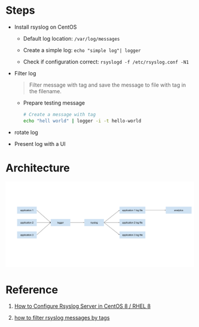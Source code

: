 # Steps

- Install rsyslog on CentOS

  - Default log location: `/var/log/messages`

  - Create a simple log: `echo "simple log"| logger `

  - Check if configuration correct: `rsyslogd -f /etc/rsyslog.conf -N1`

- Filter log

    > Filter message with tag and save the message to file with tag in the filename.

    - Prepare testing message

      ``` bash
      # Create a message with tag
      echo "hell world" | logger -i -t hello-world
      ```

- rotate log

- Present log with a UI


# Architecture


![logging architecture](./logging-architecture.png)


# Reference

1. [How to Configure Rsyslog Server in CentOS 8 / RHEL 8](https://www.linuxtechi.com/configure-rsyslog-server-centos-8-rhel-8/)


2. [how to filter rsyslog messages by tags](https://serverfault.com/questions/514901/how-to-filter-rsyslog-messages-by-tags)